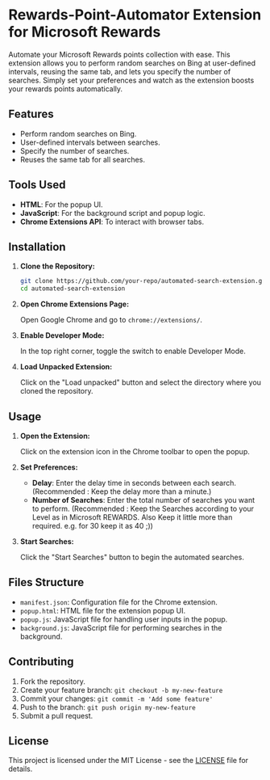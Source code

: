 # Rewards-Point-Automator Extension for Microsoft Rewards

Automate your Microsoft Rewards points collection with ease. This extension allows you to perform random searches on Bing at user-defined intervals, reusing the same tab, and lets you specify the number of searches. Simply set your preferences and watch as the extension boosts your rewards points automatically.

## Features

- Perform random searches on Bing.
- User-defined intervals between searches.
- Specify the number of searches.
- Reuses the same tab for all searches.

## Tools Used

- **HTML**: For the popup UI.
- **JavaScript**: For the background script and popup logic.
- **Chrome Extensions API**: To interact with browser tabs.

## Installation

1. **Clone the Repository:**

   ```sh
   git clone https://github.com/your-repo/automated-search-extension.git
   cd automated-search-extension
   ```

2. **Open Chrome Extensions Page:**

   Open Google Chrome and go to `chrome://extensions/`.

3. **Enable Developer Mode:**

   In the top right corner, toggle the switch to enable Developer Mode.

4. **Load Unpacked Extension:**

   Click on the "Load unpacked" button and select the directory where you cloned the repository.

## Usage

1. **Open the Extension:**

   Click on the extension icon in the Chrome toolbar to open the popup.

2. **Set Preferences:**

   - **Delay**: Enter the delay time in seconds between each search.  (Recommended : Keep the delay more than a minute.)
   - **Number of Searches**: Enter the total number of searches you want to perform.   (Recommended : Keep the Searches according to your Level as in Microsoft REWARDS. Also Keep it little more than required. e.g. for 30 keep it as 40 ;))

3. **Start Searches:**

   Click the "Start Searches" button to begin the automated searches.

## Files Structure

- `manifest.json`: Configuration file for the Chrome extension.
- `popup.html`: HTML file for the extension popup UI.
- `popup.js`: JavaScript file for handling user inputs in the popup.
- `background.js`: JavaScript file for performing searches in the background.

## Contributing

1. Fork the repository.
2. Create your feature branch: `git checkout -b my-new-feature`
3. Commit your changes: `git commit -m 'Add some feature'`
4. Push to the branch: `git push origin my-new-feature`
5. Submit a pull request.

## License

This project is licensed under the MIT License - see the [LICENSE](LICENSE) file for details.
